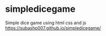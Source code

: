 # simpledicegame
Simple dice game using html css and js  https://subashp007.github.io/simpledicegame/
